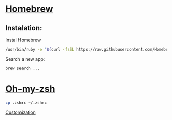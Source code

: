 # [Homebrew](https://brew.sh/index_ru.html)

## Instalation:

Instal Homebrew

```sh
/usr/bin/ruby -e "$(curl -fsSL https://raw.githubusercontent.com/Homebrew/install/master/install)" 
```

Search a new app: 
```sh
brew search ...
```

# [Oh-my-zsh](https://github.com/robbyrussell/oh-my-zsh)

```sh
cp .zshrc ~/.zshrc
```
[Customization](https://gist.github.com/kevin-smets/8568070)